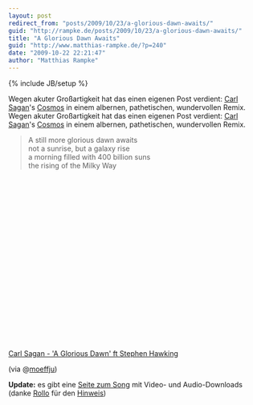 ```yaml
---
layout: post
redirect_from: "posts/2009/10/23/a-glorious-dawn-awaits/"
guid: "http://rampke.de/posts/2009/10/23/a-glorious-dawn-awaits/"
title: "A Glorious Dawn Awaits"
guid: "http://www.matthias-rampke.de/?p=240"
date: "2009-10-22 22:21:47"
author: "Matthias Rampke"
---
```

{% include JB/setup %}

Wegen akuter Gro&szlig;artigkeit hat das einen eigenen Post verdient: <a href="http://en.wikipedia.org/wiki/Carl_Sagan">Carl Sagan</a>'s <a href="http://en.wikipedia.org/wiki/Cosmos:_A_Personal_Voyage">Cosmos</a> in einem albernen, pathetischen, wundervollen Remix.
Wegen akuter Gro&szlig;artigkeit hat das einen eigenen Post verdient: <a href="http://en.wikipedia.org/wiki/Carl_Sagan">Carl Sagan</a>'s <a href="http://en.wikipedia.org/wiki/Cosmos:_A_Personal_Voyage">Cosmos</a> in einem albernen, pathetischen, wundervollen Remix.


<blockquote>
A still more glorious dawn awaits<br  />
not a sunrise, but a galaxy rise<br  />
a morning filled with 400 billion suns<br  />
the rising of the Milky Way</blockquote>

<object width="425" height="344"><param name="movie" value="http://www.youtube-nocookie.com/v/zSgiXGELjbc&hl=en&fs=1&rel=0&color1=0x3a3a3a&color2=0x999999&fmt=18"></param><param name="allowFullScreen" value="true"></param><param name="allowscriptaccess" value="always"></param><embed src="http://www.youtube-nocookie.com/v/zSgiXGELjbc&hl=en&fs=1&rel=0&color1=0x3a3a3a&color2=0x999999" type="application/x-shockwave-flash" allowscriptaccess="always" allowfullscreen="true" width="425" height="344"></embed></object>
<br  /><a href="http://www.youtube.com/watch?v=zSgiXGELjbc&fmt=18">Carl Sagan - 'A Glorious Dawn' ft Stephen Hawking</a>

(via @<a href="https://twitter.com/moeffju/status/5079961483">moeffju</a>)

<strong>Update:</strong> es gibt eine <a href="http://www.symphonyofscience.com/">Seite zum Song</a> mit Video- und Audio-Downloads (danke <a href="http://rollo.soup.io/">Rollo</a> f&uuml;r den <a href="http://rollo.soup.io/post/32370610/Hatte-mir-schon-berlegt-mir-eine-MP3">Hinweis</a>)

